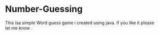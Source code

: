 # Number-Guessing

This isa simple Word guess game i created using java. If you like it please let me know .
